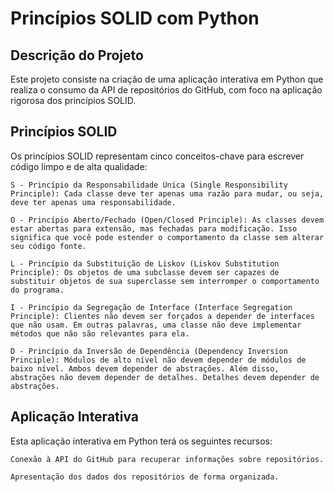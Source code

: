 # Princípios SOLID com Python

## Descrição do Projeto

Este projeto consiste na criação de uma aplicação interativa em Python que realiza o consumo da API de repositórios do GitHub, com foco na aplicação rigorosa dos princípios SOLID.

## Princípios SOLID

Os princípios SOLID representam cinco conceitos-chave para escrever código limpo e de alta qualidade:

    S - Princípio da Responsabilidade Única (Single Responsibility Principle): Cada classe deve ter apenas uma razão para mudar, ou seja, deve ter apenas uma responsabilidade.

    O - Princípio Aberto/Fechado (Open/Closed Principle): As classes devem estar abertas para extensão, mas fechadas para modificação. Isso significa que você pode estender o comportamento da classe sem alterar seu código fonte.

    L - Princípio da Substituição de Liskov (Liskov Substitution Principle): Os objetos de uma subclasse devem ser capazes de substituir objetos de sua superclasse sem interromper o comportamento do programa.

    I - Princípio da Segregação de Interface (Interface Segregation Principle): Clientes não devem ser forçados a depender de interfaces que não usam. Em outras palavras, uma classe não deve implementar métodos que não são relevantes para ela.

    D - Princípio da Inversão de Dependência (Dependency Inversion Principle): Módulos de alto nível não devem depender de módulos de baixo nível. Ambos devem depender de abstrações. Além disso, abstrações não devem depender de detalhes. Detalhes devem depender de abstrações.

## Aplicação Interativa

Esta aplicação interativa em Python terá os seguintes recursos:

    Conexão à API do GitHub para recuperar informações sobre repositórios.

    Apresentação dos dados dos repositórios de forma organizada.

